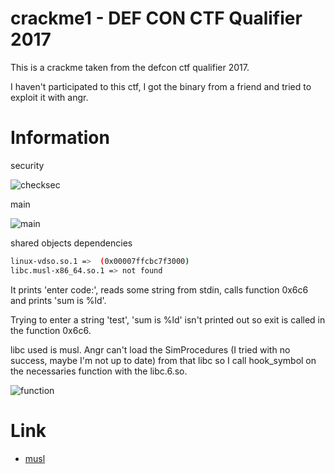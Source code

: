 # crackme1 - DEF CON CTF Qualifier 2017

This is a crackme taken from the defcon ctf qualifier 2017.

I haven't participated to this ctf, I got the binary from a friend and tried to exploit it with angr.

# Information

security

![checksec](https://image.ibb.co/jXZmQk/checksec.png)

main

![main](https://image.ibb.co/igXFkk/main.png)

shared objects dependencies

```bash
linux-vdso.so.1 =>  (0x00007ffcbc7f3000)
libc.musl-x86_64.so.1 => not found
```

It prints 'enter code:', reads some string from stdin, calls function 0x6c6 and prints 'sum is %ld'.

Trying to enter a string 'test', 'sum is %ld' isn't printed out so exit is called in the function 0x6c6.

libc used is musl. Angr can't load the SimProcedures (I tried with no success, maybe I'm not up to date) from that libc so I call hook_symbol on the necessaries function with the libc.6.so.

![function](https://image.ibb.co/ii9T5k/function.png)

# Link

- [musl](https://www.musl-libc.org/)
